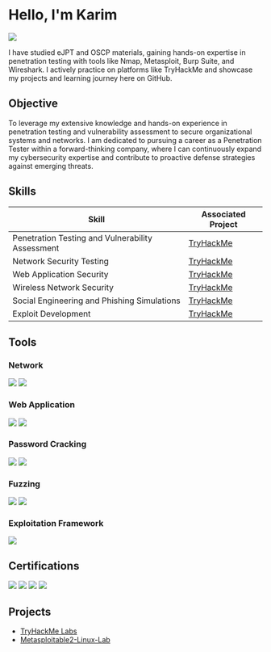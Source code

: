 # Hello, I'm Karim
<a href="https://www.linkedin.com/in/karimayman481/"><img src="https://img.shields.io/badge/-LinkedIn-0072b1?&style=for-the-badge&logo=linkedin&logoColor=white" /></a>


I have studied eJPT and OSCP materials, gaining hands-on expertise in penetration testing with tools like Nmap, Metasploit, Burp Suite, and Wireshark. I actively practice on platforms like TryHackMe and showcase my projects and learning journey here on GitHub.


## Objective

To leverage my extensive knowledge and hands-on experience in penetration testing and vulnerability assessment to secure organizational systems and networks. I am dedicated to pursuing a career as a Penetration Tester within a forward-thinking company, where I can continuously expand my cybersecurity expertise and contribute to proactive defense strategies against emerging threats.

## Skills

| Skill                                         | Associated Project         |
|-----------------------------------------------|----------------------------|
| Penetration Testing and Vulnerability Assessment| <a href="https://tryhackme.com/r/p/karimayman481">TryHackMe</a>|
| Network Security Testing	                    | <a href="https://tryhackme.com/r/p/karimayman481">TryHackMe</a>|
| Web Application Security	                    | <a href="https://tryhackme.com/r/p/karimayman481">TryHackMe</a>|
| Wireless Network Security                     | <a href="https://tryhackme.com/r/p/karimayman481">TryHackMe</a>|
| Social Engineering and Phishing Simulations	  | <a href="https://tryhackme.com/r/p/karimayman481">TryHackMe</a>|
| Exploit Development	                          | <a href="https://tryhackme.com/r/p/karimayman481">TryHackMe</a>|

## Tools

### Network
<div> 
  <img src="https://img.shields.io/badge/-Nmap-005571?&style=for-the-badge&logo=Nmap&logoColor=white" />
  <img src="https://img.shields.io/badge/-Wireshark-1679A7?&style=for-the-badge&logo=Wireshark&logoColor=white" />
</div>

### Web Application
<div>
  <img src="https://img.shields.io/badge/-Burp_Suite-FFB800?&style=for-the-badge&logo=BurpSuite&logoColor=white" />
  <img src="https://img.shields.io/badge/-SQLMap-006400?&style=for-the-badge&logo=SQLMap&logoColor=white" />
</div>

### Password Cracking
<div> 
  <img src="https://img.shields.io/badge/-John_the_Ripper-DD4522?&style=for-the-badge&logo=JohnTheRipper&logoColor=white" />
  <img src="https://img.shields.io/badge/-Hydra-8C0303?&style=for-the-badge&logo=Hydra&logoColor=white" />
</div>

### Fuzzing
<div>
  <img src="https://img.shields.io/badge/-Ffuf-000000?&style=for-the-badge&logo=Ffuf&logoColor=white" />
  <img src="https://img.shields.io/badge/-Gobuster-8A8A8A?&style=for-the-badge&logo=Gobuster&logoColor=white" />
</div>

### Exploitation Framework
<div> 
  <img src="https://img.shields.io/badge/-Metasploit-4A4A4A?&style=for-the-badge&logo=Metasploit&logoColor=white" />
</div>

## Certifications
<div> 
  <img src="https://img.shields.io/badge/-eJPT_(Self_study)-000000?&style=for-the-badge&logo=eLearnSecurity&logoColor=white" />
 <img src="https://img.shields.io/badge/-OSCP_(Self_study)-00ADEF?&style=for-the-badge&logo=OffensiveSecurity&logoColor=white" />
  <img src="https://img.shields.io/badge/-OWASP_Top_10-00D181?&style=for-the-badge&logo=OWASP&logoColor=white" />
  <img src="https://img.shields.io/badge/-Cybersecurity_Job_Simulation-FF5733?&style=for-the-badge&logo=Mastercard&logoColor=white" />
</div>

## Projects
- <a href="https://github.com/karim481/TryHackMe-Labs/blob/main/README.md">TryHackMe Labs</a>
- <a href="https://github.com/karim481/Metasploitable2-Linux-Lab">Metasploitable2-Linux-Lab</a>
